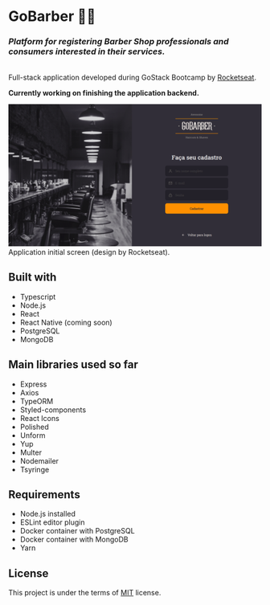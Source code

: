 # GoBarber 💇🧔

### _Platform for registering **Barber Shop professionals** and **consumers interested** in their services._
<br>
Full-stack application developed during GoStack Bootcamp by <a href="https://www.rocketseat.com.br">Rocketseat</a>.

<strong>Currently working on finishing the application backend.</strong>

<img src="./readme-images/gobarber-screenshot.png" alt="Project screenshot"><br>
Application initial screen (design by Rocketseat).

## Built with

- Typescript
- Node.js
- React
- React Native (coming soon)
- PostgreSQL
- MongoDB

## Main libraries used so far

- Express
- Axios
- TypeORM
- Styled-components
- React Icons
- Polished
- Unform
- Yup
- Multer
- Nodemailer
- Tsyringe


## Requirements

- Node.js installed
- ESLint editor plugin
- Docker container with PostgreSQL
- Docker container with MongoDB
- Yarn


## License

This project is under the terms of <a href="https://opensource.org/licenses/MIT">MIT</a> license.
